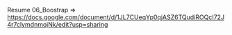 Resume 06_Boostrap => https://docs.google.com/document/d/1JL7CUeqYp0qjASZ6TQudiROQcI72J4r7clymdnmojNk/edit?usp=sharing